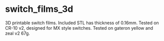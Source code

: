 # switch_films_3d
3D printable switch films. Included STL has thickness of 0.16mm.
Tested on CR-10 v2, designed for MX style switches. Tested on gateron yellow and zeal v2 67g.

